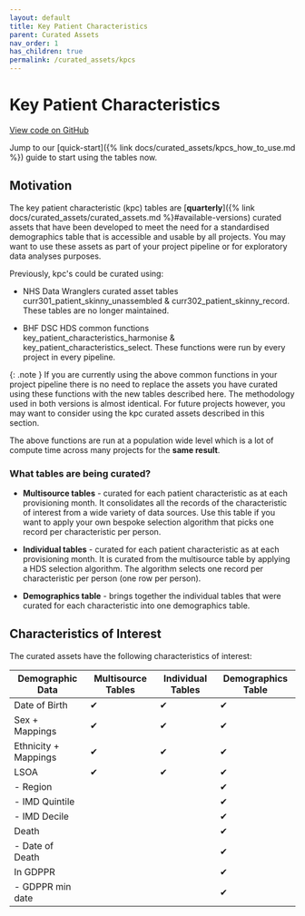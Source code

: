 ```yaml
---
layout: default
title: Key Patient Characteristics
parent: Curated Assets
nav_order: 1
has_children: true
permalink: /curated_assets/kpcs
---
```


# Key Patient Characteristics

<a href="https://github.com/BHFDSC/hds_curated_assets/blob/main/D07-demographics.py" class="btn btn-primary fs-5 mb-4 mb-md-0 mr-2" target="_blank">View code on GitHub</a>

Jump to our [quick-start]({% link docs/curated_assets/kpcs_how_to_use.md %}) guide to start using the tables now.

## Motivation

The key patient characteristic (kpc) tables are [**quarterly**]({% link docs/curated_assets/curated_assets.md %}#available-versions) curated assets that have been developed to meet the need for a standardised demographics table that is accessible and usable by all projects. You may want to use these assets as part of your project pipeline or for exploratory data analyses purposes.
 
Previously, kpc's could be curated using:

* NHS Data Wranglers curated asset tables curr301_patient_skinny_unassembled & curr302_patient_skinny_record. These tables are no longer maintained.

* BHF DSC HDS common functions key_patient_characteristics_harmonise & key_patient_characteristics_select. These functions were run by every project in every pipeline.

{: .note }
If you are currently using the above common functions in your project pipeline there is no need to replace the assets you have curated using these functions with the new tables described here. The methodology used in both versions is almost identical. For future projects however, you may want to consider using the kpc curated assets described in this section.


The above functions are run at a population wide level which is a lot of compute time across many projects for the **same result**.

### What tables are being curated?

* **Multisource tables** - curated for each patient characteristic as at each provisioning month. It consolidates all the records of the characteristic of interest from a wide variety of data sources. Use this table if you want to apply your own bespoke selection algorithm that picks one record per characteristic per person.

* **Individual tables** - curated for each patient characteristic as at each provisioning month. It is curated from the multisource table by applying a HDS selection algorithm. The algorithm selects one record per characteristic per person (one row per person).

* **Demographics table** - brings together the individual tables that were curated for each characteristic into one demographics table. 
 
## Characteristics of Interest

The curated assets have the following characteristics of interest:

| Demographic Data       | Multisource Tables | Individual Tables | Demographics Table |
|------------------------|---------------------|-------------------|--------------------|
| Date of Birth          | ✔                   | ✔                 | ✔                  |
| Sex + Mappings         | ✔                   | ✔                 | ✔                  |
| Ethnicity + Mappings   | ✔                   | ✔                 | ✔                  |
| LSOA                   | ✔                   | ✔                 | ✔                  |
|   - Region             |                     |                   | ✔                  |
|   - IMD Quintile       |                     |                   | ✔                  |
|   - IMD Decile         |                     |                   | ✔                  |
| Death                  |                     |                   | ✔                  |
|   - Date of Death      |                     |                   | ✔                  |
| In GDPPR               |                     |                   | ✔                  |
|   - GDPPR min date     |                     |                   | ✔                  |


